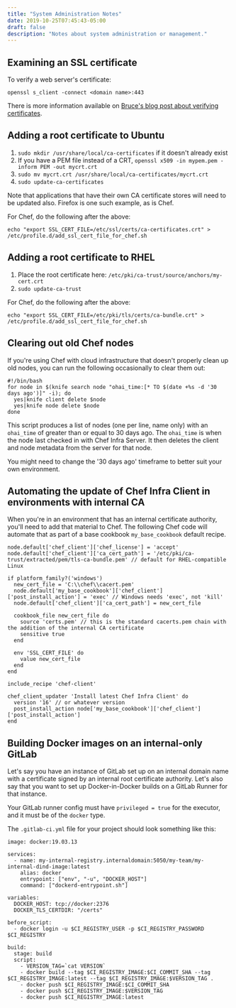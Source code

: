 ```yaml
---
title: "System Administration Notes"
date: 2019-10-25T07:45:43-05:00
draft: false
description: "Notes about system administration or management."
---
```


## Examining an SSL certificate

To verify a web server's certificate:

```
openssl s_client -connect <domain name>:443
```

There is more information available on [Bruce's blog post about verifying certificates](https://rbwilson.ca/how-to-verify-certificates-with-openssl/).

## Adding a root certificate to Ubuntu

1. `sudo mkdir /usr/share/local/ca-certificates` if it doesn't already exist
2. If you have a PEM file instead of a CRT, `openssl x509 -in mypem.pem -inform PEM -out mycrt.crt`
3. `sudo mv mycrt.crt /usr/share/local/ca-certificates/mycrt.crt`
4. `sudo update-ca-certificates`

Note that applications that have their own CA certificate stores will need to be updated also. Firefox
is one such example, as is Chef.

For Chef, do the following after the above:

```
echo "export SSL_CERT_FILE=/etc/ssl/certs/ca-certificates.crt" > /etc/profile.d/add_ssl_cert_file_for_chef.sh
```

## Adding a root certificate to RHEL

1. Place the root certificate here: `/etc/pki/ca-trust/source/anchors/my-cert.crt`
2. `sudo update-ca-trust`

For Chef, do the following after the above:

```
echo "export SSL_CERT_FILE=/etc/pki/tls/certs/ca-bundle.crt" > /etc/profile.d/add_ssl_cert_file_for_chef.sh
```

## Clearing out old Chef nodes

If you're using Chef with cloud infrastructure that doesn't properly clean up old nodes,
you can run the following occasionally to clear them out:

```
#!/bin/bash
for node in $(knife search node "ohai_time:[* TO $(date +%s -d '30 days ago')]" -i); do
  yes|knife client delete $node
  yes|knife node delete $node
done
```

This script produces a list of nodes (one per line, name only) with an `ohai_time` of greater than or equal to 30 days ago. The `ohai_time` is when the node last checked in with Chef Infra Server. It then deletes the client and node metadata from the server for that node.

You might need to change the '30 days ago' timeframe to better suit your own environment.

## Automating the update of Chef Infra Client in environments with internal CA

When you're in an environment that has an internal certificate authority, you'll need to add that material
to Chef. The following Chef code will automate that as part of a base cookbook `my_base_cookbook` default recipe.

```
node.default['chef_client']['chef_license'] = 'accept'
node.default['chef_client']['ca_cert_path'] = '/etc/pki/ca-trust/extracted/pem/tls-ca-bundle.pem' // default for RHEL-compatible Linux

if platform_family?('windows')
  new_cert_file = 'C:\\chef\\cacert.pem'
  node.default['my_base_cookbook']['chef_client']['post_install_action'] = 'exec' // Windows needs 'exec', not 'kill'
  node.default['chef_client']['ca_cert_path'] = new_cert_file

  cookbook_file new_cert_file do
    source 'certs.pem' // this is the standard cacerts.pem chain with the addition of the internal CA certificate
    sensitive true
  end

  env 'SSL_CERT_FILE' do
    value new_cert_file
  end
end

include_recipe 'chef-client'

chef_client_updater 'Install latest Chef Infra Client' do
  version '16' // or whatever version
  post_install_action node['my_base_cookbook']['chef_client']['post_install_action']
end
```

## Building Docker images on an internal-only GitLab

Let's say you have an instance of GitLab set up on an internal domain name with a certificate signed by an internal root certificate authority. Let's also say that you want to set up Docker-in-Docker builds on a GitLab Runner for that instance.

Your GitLab runner config must have `privileged = true` for the executor, and it must be of the `docker` type.

The `.gitlab-ci.yml` file for your project should look something like this:

```
image: docker:19.03.13

services:
  - name: my-internal-registry.internaldomain:5050/my-team/my-internal-dind-image:latest
    alias: docker
    entrypoint: ["env", "-u", "DOCKER_HOST"]
    command: ["dockerd-entrypoint.sh"]

variables:
  DOCKER_HOST: tcp://docker:2376
  DOCKER_TLS_CERTDIR: "/certs"

before_script:
  - docker login -u $CI_REGISTRY_USER -p $CI_REGISTRY_PASSWORD $CI_REGISTRY

build:
  stage: build
  script:
    - VERSION_TAG=`cat VERSION`
    - docker build --tag $CI_REGISTRY_IMAGE:$CI_COMMIT_SHA --tag $CI_REGISTRY_IMAGE:latest --tag $CI_REGISTRY_IMAGE:$VERSION_TAG .
    - docker push $CI_REGISTRY_IMAGE:$CI_COMMIT_SHA
    - docker push $CI_REGISTRY_IMAGE:$VERSION_TAG
    - docker push $CI_REGISTRY_IMAGE:latest
```

